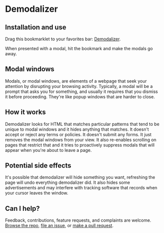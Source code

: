 # Demodalizer

## Installation and use

<div id="installation"><p>Drag this bookmarklet to your favorites bar: <a href="javascript:var modalSelectors=[&quot;._5hn6&quot;,&quot;div#onetrust-consent-sdk&quot;,&quot;div[class*='intromercial' i]&quot;,&quot;div[class*='modal' i]&quot;,&quot;div[data-test-id*='Modal' i]&quot;,&quot;div[class*='flyout' i]&quot;,&quot;div[class*='paywall' i]&quot;,&quot;div[class*='_pendo' i]&quot;,&quot;div[class*='popup' i]&quot;,&quot;div[class*='pop-up' i]&quot;,&quot;div[class*='pop_up' i]&quot;,&quot;div[class*='popmake' i]&quot;,&quot;div[role*='dialog' i]&quot;,&quot;div.tp-active&quot;,&quot;div.js-consent-banner&quot;,&quot;div.cookie-consent&quot;,&quot;iframe[title*=modal] i&quot;,&quot;#fortress-paywall-container-root&quot;,&quot;#paywall&quot;],commonAdSelectors=[&quot;.advertisement&quot;,&quot;.adtop&quot;],s=[].concat(modalSelectors,commonAdSelectors);document.querySelectorAll(s.join(&quot;,&quot;)).forEach(o=>{o.style.setProperty(&quot;display&quot;,&quot;none&quot;,&quot;important&quot;)}),document.querySelectorAll(&quot;html,body&quot;).forEach(o=>{o.style.setProperty(&quot;overflow&quot;,&quot;auto&quot;,&quot;important&quot;)}),document.onblur=function(){return!1};">Demodalizer</a>.</p></div>

When presented with a modal, hit the bookmark and make the modals go away.

## Modal windows

Modals, or modal windows, are elements of a webpage that seek your attention by disrupting your browsing activity. Typically, a modal will be a prompt that asks you for something, and usually it requires that you dismiss it before proceeding. They're like popup windows that are harder to close.

## How it works

Demodalizer looks for HTML that matches particular patterns that tend to be unique to modal windows and it hides anything that matches. It doesn't accept or reject any terms or policies. It doesn't submit any forms. It just removes the modal windows from your view. It also re-enables scrolling on pages that restrict that and it tries to proactively suppress modals that will appear when you're about to leave a page.

## Potential side effects

It's possible that demodalizer will hide something you want, refreshing the page will undo everything demodalizer did. It also hides some advertisements and may interfere with tracking software that records when your cursor leaves the window.

## Can I help?

Feedback, contributions, feature requests, and complaints are welcome. [Browse the repo](https://github.com/johnpennypacker/demodalizer), [file an issue](https://github.com/johnpennypacker/demodalizer/issues), or [make a pull request](https://github.com/johnpennypacker/demodalizer/pulls).

